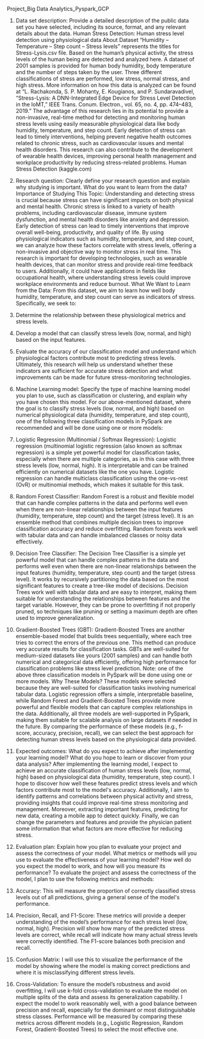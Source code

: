 Project_Big Data Analytics_Pyspark_GCP
 
1.	Data set description: Provide a detailed description of the public data set you have selected, including its source, format, and any relevant details about the data.
Human Stress Detection: Human stress level detection using physiological data
About Dataset
“Humidity – Temperature – Step count – Stress levels” represents the titles for Stress-Lysis.csv file. 
Based on the human’s physical activity, the stress levels of the human being are detected and analyzed here. A dataset of 2001 samples is provided for human body humidity, body temperature and the number of steps taken by the user. Three different classifications of stress are performed, low stress, normal stress, and high stress. More information on how this data is analyzed can be found at “L. Rachakonda, S. P. Mohanty, E. Kougianos, and P. Sundaravadivel, “Stress-Lysis: A DNN-Integrated Edge Device for Stress Level Detection in the IoMT,” IEEE Trans. Conum. Electron., vol. 65, no. 4, pp. 474–483, 2019.” 
The advantage of this research lies in its potential to provide a non-invasive, real-time method for detecting and monitoring human stress levels using easily measurable physiological data like body humidity, temperature, and step count. Early detection of stress can lead to timely interventions, helping prevent negative health outcomes related to chronic stress, such as cardiovascular issues and mental health disorders. This research can also contribute to the development of wearable health devices, improving personal health management and workplace productivity by reducing stress-related problems.
Human Stress Detection (kaggle.com)

2.	Research question: Clearly define your research question and explain why studying is important. What do you want to learn from the data?
Importance of Studying This Topic:
Understanding and detecting stress is crucial because stress can have significant impacts on both physical and mental health. Chronic stress is linked to a variety of health problems, including cardiovascular disease, immune system dysfunction, and mental health disorders like anxiety and depression. Early detection of stress can lead to timely interventions that improve overall well-being, productivity, and quality of life.
By using physiological indicators such as humidity, temperature, and step count, we can analyze how these factors correlate with stress levels, offering a non-invasive and objective way to monitor stress in real time. This research is important for developing technologies, such as wearable health devices, that can monitor stress and provide real-time feedback to users. Additionally, it could have applications in fields like occupational health, where understanding stress levels could improve workplace environments and reduce burnout.
What We Want to Learn from the Data:
From this dataset, we aim to learn how well body humidity, temperature, and step count can serve as indicators of stress. Specifically, we seek to:
1.	Determine the relationship between these physiological metrics and stress levels.
2.	Develop a model that can classify stress levels (low, normal, and high) based on the input features.
3.	Evaluate the accuracy of our classification model and understand which physiological factors contribute most to predicting stress levels.
Ultimately, this research will help us understand whether these indicators are sufficient for accurate stress detection and what improvements can be made for future stress-monitoring technologies.

3.	Machine Learning model: Specify the type of machine learning model you plan to use, such as classification or clustering, and explain why you have chosen this model.
For our above-mentioned dataset, where the goal is to classify stress levels (low, normal, and high) based on numerical physiological data (humidity, temperature, and step count), one of the following three classification models in PySpark are recommended and will be done using one or more models:
1.	Logistic Regression (Multinomial / Softmax Regression):
Logistic regression (multinomial logistic regression (also known as softmax regression) is a simple yet powerful model for classification tasks, especially when there are multiple categories, as in this case with three stress levels (low, normal, high). It is interpretable and can be trained efficiently on numerical datasets like the one you have. Logistic regression can handle multiclass classification using the one-vs-rest (OvR) or multinomial methods, which makes it suitable for this task.
2.	Random Forest Classifier:
Random Forest is a robust and flexible model that can handle complex patterns in the data and performs well even when there are non-linear relationships between the input features (humidity, temperature, step count) and the target (stress level). It is an ensemble method that combines multiple decision trees to improve classification accuracy and reduce overfitting. Random forests work well with tabular data and can handle imbalanced classes or noisy data effectively.
3.	Decision Tree Classifier:
The Decision Tree Classifier is a simple yet powerful model that can handle complex patterns in the data and performs well even when there are non-linear relationships between the input features (humidity, temperature, step count) and the target (stress level). It works by recursively partitioning the data based on the most significant features to create a tree-like model of decisions. Decision Trees work well with tabular data and are easy to interpret, making them suitable for understanding the relationships between features and the target variable. However, they can be prone to overfitting if not properly pruned, so techniques like pruning or setting a maximum depth are often used to improve generalization.
4.	Gradient-Boosted Trees (GBT):
Gradient-Boosted Trees are another ensemble-based model that builds trees sequentially, where each tree tries to correct the errors of the previous one. This method can produce very accurate results for classification tasks. GBTs are well-suited for medium-sized datasets like yours (2001 samples) and can handle both numerical and categorical data efficiently, offering high performance for classification problems like stress level prediction.
Note: one of the above three classification models in PySpark will be done using one or more models.
Why These Models?
These models were selected because they are well-suited for classification tasks involving numerical tabular data. Logistic regression offers a simple, interpretable baseline, while Random Forest and Gradient-Boosted Trees provide more powerful and flexible models that can capture complex relationships in the data. Additionally, all three models are well-supported in PySpark, making them suitable for scalable analysis on large datasets if needed in the future.
By comparing the performance of these models (e.g., f- score, accuracy, precision, recall), we can select the best approach for detecting human stress levels based on the physiological data provided.

4.	Expected outcomes: What do you expect to achieve after implementing your learning model? What do you hope to learn or discover from your data analysis?
After implementing the learning model, I expect to achieve an accurate classification of human stress levels (low, normal, high) based on physiological data (humidity, temperature, step count). I hope to discover how well these features predict stress levels and which factors contribute most to the model's accuracy. Additionally, I aim to identify patterns and correlations between physical activity and stress, providing insights that could improve real-time stress monitoring and management. Moreover, extracting important features, predicting for new data, creating a mobile app to detect quickly. Finally, we can change the parameters and features and provide the physician patient some information that what factors are more effective for reducing stress. 

5.	Evaluation plan: Explain how you plan to evaluate your project and assess the correctness of your model. What metrics or methods will you use to evaluate the effectiveness of your learning model? How well do you expect the model to work, and how will you measure its performance?
To evaluate the project and assess the correctness of the model, I plan to use the following metrics and methods:
1.	Accuracy: This will measure the proportion of correctly classified stress levels out of all predictions, giving a general sense of the model's performance.
2.	Precision, Recall, and F1-Score: These metrics will provide a deeper understanding of the model’s performance for each stress level (low, normal, high). Precision will show how many of the predicted stress levels are correct, while recall will indicate how many actual stress levels were correctly identified. The F1-score balances both precision and recall.
3.	Confusion Matrix: I will use this to visualize the performance of the model by showing where the model is making correct predictions and where it is misclassifying different stress levels.
4.	Cross-Validation: To ensure the model’s robustness and avoid overfitting, I will use k-fold cross-validation to evaluate the model on multiple splits of the data and assess its generalization capability.
I expect the model to work reasonably well, with a good balance between precision and recall, especially for the dominant or most distinguishable stress classes. Performance will be measured by comparing these metrics across different models (e.g., Logistic Regression, Random Forest, Gradient-Boosted Trees) to select the most effective one.



